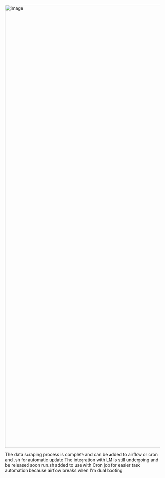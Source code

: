 <img width="2560" height="1440" alt="image" src="https://github.com/user-attachments/assets/3945f7a1-fa68-40ed-bcd9-7a017f943c7d" />


The data scraping process is complete and can be added to airflow or cron and .sh for automatic update
The integration with LM is still undergoing and be released soon
run.sh added to use with Cron job for easier task automation because airflow breaks when I'm dual booting
